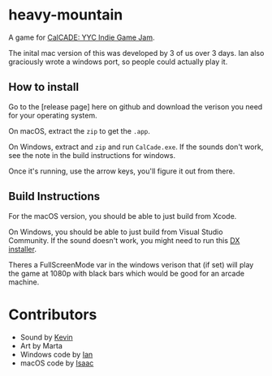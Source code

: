 # heavy-mountain

A game for [CalCADE: YYC Indie Game Jam][1].

[1]: https://www.meetup.com/Calgary-Game-Developers/events/235106939/

The inital mac version of this was developed by 3 of us over 3 days. Ian also
graciously wrote a windows port, so people could actually play it.

## How to install

Go to the [release page] here on github and download the verison you need for
your operating system.

On macOS, extract the `zip` to get the `.app`. 

On Windows, extract and `zip` and run `CalCade.exe`. If the sounds don't work,
see the note in the build instructions for windows.

Once it's running, use the arrow keys, you'll figure it out from there.

## Build Instructions

For the macOS version, you should be able to just build from Xcode.

On Windows, you should be able to just build from Visual Studio Community. If
the sound doesn't work, you might need to run this [DX installer][dxinstall].

Theres a FullScreenMode var in the windows verison that (if set) will play the
game at 1080p with black bars which would be good for an arcade machine.

[dxinstall]: https://github.com/isaacazuelos/heavy-mountain/raw/master/windows/dxwebsetup.exe

# Contributors

* Sound by [Kevin](http://greyscreen.bandcamp.com)
* Art by Marta
* Windows code by [Ian](http://github.com/poohshoes)
* macOS code by [Isaac](http://github.com/isaacazuelos)
